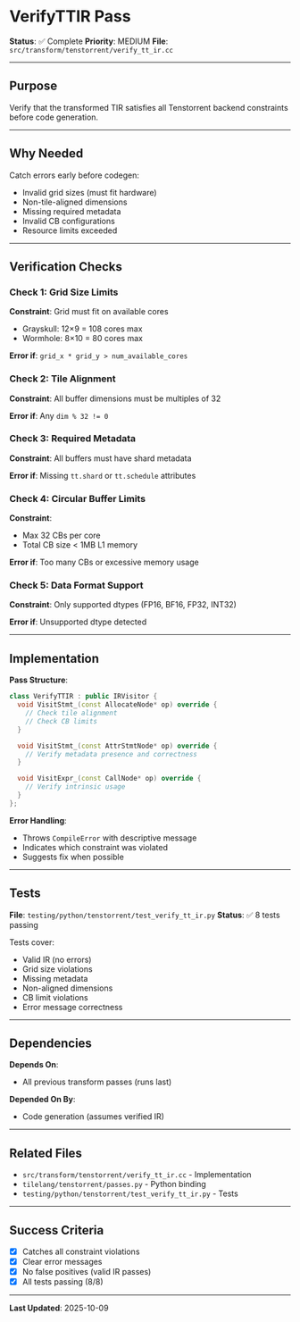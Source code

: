 # VerifyTTIR Pass

**Status**: ✅ Complete
**Priority**: MEDIUM
**File**: `src/transform/tenstorrent/verify_tt_ir.cc`

---

## Purpose

Verify that the transformed TIR satisfies all Tenstorrent backend constraints before code generation.

---

## Why Needed

Catch errors early before codegen:
- Invalid grid sizes (must fit hardware)
- Non-tile-aligned dimensions
- Missing required metadata
- Invalid CB configurations
- Resource limits exceeded

---

## Verification Checks

### Check 1: Grid Size Limits

**Constraint**: Grid must fit on available cores
- Grayskull: 12×9 = 108 cores max
- Wormhole: 8×10 = 80 cores max

**Error if**: `grid_x * grid_y > num_available_cores`

### Check 2: Tile Alignment

**Constraint**: All buffer dimensions must be multiples of 32

**Error if**: Any `dim % 32 != 0`

### Check 3: Required Metadata

**Constraint**: All buffers must have shard metadata

**Error if**: Missing `tt.shard` or `tt.schedule` attributes

### Check 4: Circular Buffer Limits

**Constraint**:
- Max 32 CBs per core
- Total CB size < 1MB L1 memory

**Error if**: Too many CBs or excessive memory usage

### Check 5: Data Format Support

**Constraint**: Only supported dtypes (FP16, BF16, FP32, INT32)

**Error if**: Unsupported dtype detected

---

## Implementation

**Pass Structure**:
```cpp
class VerifyTTIR : public IRVisitor {
  void VisitStmt_(const AllocateNode* op) override {
    // Check tile alignment
    // Check CB limits
  }

  void VisitStmt_(const AttrStmtNode* op) override {
    // Verify metadata presence and correctness
  }

  void VisitExpr_(const CallNode* op) override {
    // Verify intrinsic usage
  }
};
```

**Error Handling**:
- Throws `CompileError` with descriptive message
- Indicates which constraint was violated
- Suggests fix when possible

---

## Tests

**File**: `testing/python/tenstorrent/test_verify_tt_ir.py`
**Status**: ✅ 8 tests passing

Tests cover:
- Valid IR (no errors)
- Grid size violations
- Missing metadata
- Non-aligned dimensions
- CB limit violations
- Error message correctness

---

## Dependencies

**Depends On**:
- All previous transform passes (runs last)

**Depended On By**:
- Code generation (assumes verified IR)

---

## Related Files

- `src/transform/tenstorrent/verify_tt_ir.cc` - Implementation
- `tilelang/tenstorrent/passes.py` - Python binding
- `testing/python/tenstorrent/test_verify_tt_ir.py` - Tests

---

## Success Criteria

- [x] Catches all constraint violations
- [x] Clear error messages
- [x] No false positives (valid IR passes)
- [x] All tests passing (8/8)

---

**Last Updated**: 2025-10-09
